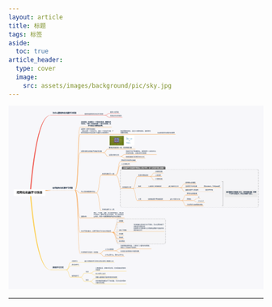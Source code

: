 ```yaml
---
layout: article
title: 标题
tags: 标签
aside:
  toc: true
article_header:
  type: cover
  image:
    src: assets/images/background/pic/sky.jpg
---
```


![卷积神经网络](assets/xmind/xmind_outputs/deep_learning/结构化机器学习项目.png)
<!--more-->

---
